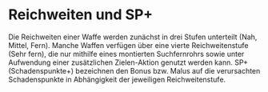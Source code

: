 # Reichweiten und SP+

Die Reichweiten einer Waffe werden zunächst in drei Stufen unterteilt (Nah, Mittel, Fern). Manche Waffen verfügen über eine vierte Reichweitenstufe (Sehr fern), die nur mithilfe eines montierten Suchfernrohrs sowie unter Aufwendung einer zusätzlichen Zielen-Aktion genutzt werden kann.
SP+ (Schadenspunkte+) bezeichnen den Bonus bzw. Malus auf die verursachten Schadenspunkte in Abhängigkeit der jeweiligen Reichweitenstufe.